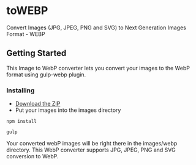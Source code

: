 # toWEBP
Convert Images (JPG, JPEG, PNG and SVG) to Next Generation Images Format - WEBP

## Getting Started
This Image to WebP converter lets you convert your images to the WebP format using gulp-webp plugin.

### Installing
* [Download the ZIP](https://github.com/bhadresharya/toWEBP/archive/master.zip)
* Put your images into the images directory
```
npm install
```
```
gulp
```
Your converted webP images will be right there in the images/webp directory. This WebP converter supports JPG, JPEG, PNG and SVG conversion to WebP.
